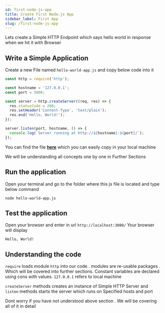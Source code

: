 ```yaml
---
id: first-node-js-app
title: Create First Node.js App 
sidebar_label: First App
slug: /first-node-js-app
---
```


Lets create a Simple HTTP Endpoint which says hello world in response when we hit it with Browser 

## Write a Simple Application
Create a new File named ```hello-world-app.js``` and copy below code into it 

```js
const http = require('http');

const hostname = '127.0.0.1';
const port = 3000;

const server = http.createServer((req, res) => {
  res.statusCode = 200;
  res.setHeader('Content-Type', 'text/plain');
  res.end('Hello, World!');
});

server.listen(port, hostname, () => {
  console.log(`Server running at http://${hostname}:${port}/`);
});

```

You can find the file **[here](https://github.com/siddhirajpantoji/nodejs-tutorial/blob/main/static/code-snippets/Fundamentals/hello-world-app.js)** which you can easily copy in your local machine 

We will be understanding all concepts one by one in Further Sections 
## Run the application 
Open your terminal and go to the folder where this js file is located and type below command 

```shell
node hello-world-app.js
```

## Test the application 
Open your browser and enter in url `http://localhost:3000/`
Your browser will display 
```shell
Hello, World!
```

## Understanding the code 
`require` loads module `http` into our code . modules are re-usable packages . Which will be covered into further sections.
Constant variables are declared using cons with values. `127.0.0.1` refers to local machine 

`createServer` methods creates an instance of Simple HTTP Server and `listen` methods starts the server
which runs on Specified hosts and port 

Dont worry if you have not understood above section . We will be covering all of it in detail 
